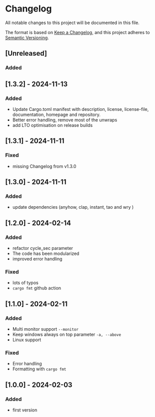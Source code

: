 # Changelog

All notable changes to this project will be documented in this file.

The format is based on [Keep a Changelog](https://keepachangelog.com/en/1.0.0/),
and this project adheres to [Semantic Versioning](https://semver.org/spec/v2.0.0.html).

## [Unreleased]

### Added


## [1.3.2] - 2024-11-13

### Added

- Update Cargo.toml manifest with description, license, license-file, documentation, homepage and repository.
- Better error handling, remove most of the unwraps
- add LTO optimisation on release builds

## [1.3.1] - 2024-11-11

### Fixed

- missing Changelog from v1.3.0


## [1.3.0] - 2024-11-11

### Added

- update dependencies (anyhow, clap, instant, tao and wry )


## [1.2.0] - 2024-02-14

### Added

- refactor cycle_sec parameter
- The code has been modularized
- improved error handling

### Fixed

- lots of typos
- `cargo fmt` github action


## [1.1.0] - 2024-02-11

### Added

- Multi monitor support `--monitor`
- Keep windows always on top parameter `-a, --above`
- Linux support

### Fixed

- Error handling
- Formatting with `cargo fmt`


## [1.0.0] - 2024-02-03

### Added

- first version
